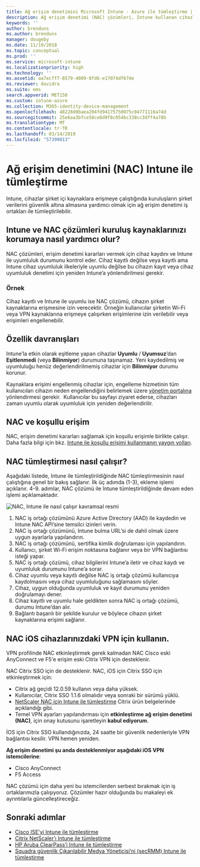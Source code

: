 ```yaml
---
title: Ağ erişim denetimini Microsoft Intune - Azure ile tümleştirme | Microsoft Docs
description: Ağ erişim denetimi (NAC) çözümleri, Intune kullanan cihazlarda kayıt ve uyumluluğu denetler. NAC, belirli davranışları içerir ve koşullu erişim ile çalışır. Çözümü eklemek için adımlara bakın ve ortak çözümlerin bir listesini alın.
keywords: ''
author: brenduns
ms.author: brenduns
manager: dougeby
ms.date: 11/19/2018
ms.topic: conceptual
ms.prod: ''
ms.service: microsoft-intune
ms.localizationpriority: high
ms.technology: ''
ms.assetid: aa7ecff7-8579-4009-8fd6-e17074df67de
ms.reviewer: davidra
ms.suite: ems
search.appverid: MET150
ms.custom: intune-azure
ms.collection: M365-identity-device-management
ms.openlocfilehash: 48228d0baea204fd94175750075c04771116a74d
ms.sourcegitcommit: 25e6aa3bfce58ce8d9f8c054bc338cc3dff4a78b
ms.translationtype: MT
ms.contentlocale: tr-TR
ms.lasthandoff: 03/14/2019
ms.locfileid: "57399013"
---
```

# <a name="network-access-control-nac-integration-with-intune"></a>Ağ erişim denetimini (NAC) Intune ile tümleştirme

Intune, cihazlar şirket içi kaynaklara erişmeye çalıştığında kuruluşların şirket verilerini güvenlik altına almasına yardımcı olmak için ağ erişim denetimi iş ortakları ile tümleştirilebilir.

## <a name="how-do-intune-and-nac-solutions-help-protect-your-organization-resources"></a>Intune ve NAC çözümleri kuruluş kaynaklarınızı korumaya nasıl yardımcı olur?

NAC çözümleri, erişim denetimi kararları vermek için cihaz kaydını ve Intune ile uyumluluk durumunu kontrol eder. Cihaz kayıtlı değilse veya kayıtlı ama Intune cihaz uyumluluk ilkeleriyle uyumlu değilse bu cihazın kayıt veya cihaz uyumluluk denetimi için yeniden Intune’a yönlendirilmesi gerekir.

### <a name="example"></a>Örnek

Cihaz kayıtlı ve Intune ile uyumlu ise NAC çözümü, cihazın şirket kaynaklarına erişmesine izin verecektir. Örneğin kullanıcılar şirketin Wi-Fi veya VPN kaynaklarına erişmeye çalışırken erişimlerine izin verilebilir veya erişimleri engellenebilir.

## <a name="feature-behaviors"></a>Özellik davranışları

Intune’la etkin olarak eşitleme yapan cihazlar **Uyumlu** / **Uyumsuz**’dan **Eşitlenmedi** (veya **Bilinmiyor**) durumuna taşınamaz. Yeni kaydedilmiş ve uyumluluğu henüz değerlendirilmemiş cihazlar için **Bilinmiyor** durumu korunur.

Kaynaklara erişimi engellenmiş cihazlar için, engelleme hizmetinin tüm kullanıcıları cihazın neden engellendiğini belirlemek üzere [yönetim portalına](https://portal.manage.microsoft.com) yönlendirmesi gerekir.  Kullanıcılar bu sayfayı ziyaret ederse, cihazları zaman uyumlu olarak uyumluluk için yeniden değerlendirilir.

## <a name="nac-and-conditional-access"></a>NAC ve koşullu erişim

NAC, erişim denetimi kararları sağlamak için koşullu erişimle birlikte çalışır. Daha fazla bilgi için bkz. [Intune ile koşullu erişimi kullanmanın yaygın yolları](conditional-access-intune-common-ways-use.md).

## <a name="how-the-nac-integration-works"></a>NAC tümleştirmesi nasıl çalışır?

Aşağıdaki listede, Intune ile tümleştirildiğinde NAC tümleştirmesinin nasıl çalıştığına genel bir bakış sağlanır. İlk üç adımda (1-3), ekleme işlemi açıklanır. 4-9. adımlar, NAC çözümü ile Intune tümleştirildiğinde devam eden işlemi açıklamaktadır.

![NAC, Intune ile nasıl çalışır kavramsal resmi](./media/ca-intune-common-ways-2.png)

1. NAC iş ortağı çözümünü Azure Active Directory (AAD) ile kaydedin ve Intune NAC API’sine temsilci izinleri verin.
2. NAC iş ortağı çözümünü, Intune bulma URL’si de dahil olmak üzere uygun ayarlarla yapılandırın.
3. NAC iş ortağı çözümünü, sertifika kimlik doğrulaması için yapılandırın.
4. Kullanıcı, şirket Wi-Fi erişim noktasına bağlanır veya bir VPN bağlantısı isteği yapar.
5. NAC iş ortağı çözümü, cihaz bilgilerini Intune’a iletir ve cihaz kaydı ve uyumluluk durumunu Intune’a sorar.
6. Cihaz uyumlu veya kayıtlı değilse NAC iş ortağı çözümü kullanıcıya kaydolmasını veya cihaz uyumluluğunu sağlamasını söyler.
7. Cihaz, uygun olduğunda uyumluluk ve kayıt durumunu yeniden doğrulamayı dener.
8. Cihaz kayıtlı ve uyumlu hale geldikten sonra NAC iş ortağı çözümü, durumu Intune’dan alır.
9. Bağlantı başarılı bir şekilde kurulur ve böylece cihazın şirket kaynaklarına erişimi sağlanır.

## <a name="use-nac-for-vpn-on-your-ios-devices"></a>NAC iOS cihazlarınızdaki VPN için kullanın.  
VPN profilinde NAC etkinleştirmek gerek kalmadan NAC Cisco eski AnyConnect ve F5'e erişim eski Citrix VPN için desteklenir.

NAC Citrix SSO için de desteklenir. NAC, iOS için Citrix SSO için etkinleştirmek için:
- Citrix ağ geçidi 12.0.59 kullanın veya daha yüksek.  
- Kullanıcılar, Citrix SSO 1.1.6 olmalıdır veya sonraki bir sürümü yüklü.
- [NetScaler NAC için Intune ile tümleştirme](https://docs.citrix.com/en-us/netscaler-gateway/12/microsoft-intune-integration/configuring-network-access-control-device-check-for-netscaler-gateway-virtual-server-for-single-factor-authentication-deployment.html) Citrix ürün belgelerinde açıklandığı gibi.
- Temel VPN ayarları yapılandırması için **etkinleştirme ağ erişim denetimi (NAC)**, için onay kutusunu işaretleyin **kabul ediyorum**.

İOS için Citrix SSO kullandığınızda, 24 saatte bir güvenlik nedenleriyle VPN bağlantısı kesilir. VPN hemen yeniden.


**Ağ erişim denetimi şu anda desteklenmiyor aşağıdaki iOS VPN istemcilerine**:
-   Cisco AnyConnect
-   F5 Access

NAC çözümü için daha yeni bu istemcilerden serbest bırakmak için iş ortaklarımızla çalışıyoruz. Çözümler hazır olduğunda bu makaleyi ek ayrıntılarla güncelleştireceğiz. 


## <a name="next-steps"></a>Sonraki adımlar

- [Cisco ISE’yi Intune ile tümleştirme](http://www.cisco.com/c/en/us/td/docs/security/ise/2-1/admin_guide/b_ise_admin_guide_21/b_ise_admin_guide_20_chapter_01000.html)
- [Citrix NetScaler’ı Intune ile tümleştirme](http://docs.citrix.com/en-us/netscaler-gateway/12/microsoft-intune-integration/configuring-network-access-control-device-check-for-netscaler-gateway-virtual-server-for-single-factor-authentication-deployment.html)
- [HP Aruba ClearPass’i Intune ile tümleştirme](https://support.arubanetworks.com/Documentation/tabid/77/DMXModule/512/Command/Core_Download/Default.aspx?EntryId=31271)
- [Squadra güvenlik Çıkarılabilir Medya Yöneticisi’ni (secRMM) Intune ile tümleştirme](http://www.squadratechnologies.com/StaticContent/ProductDownload/secRMM/9.9.0.0/secRMMIntuneAccessControlSetupGuide.pdf)
